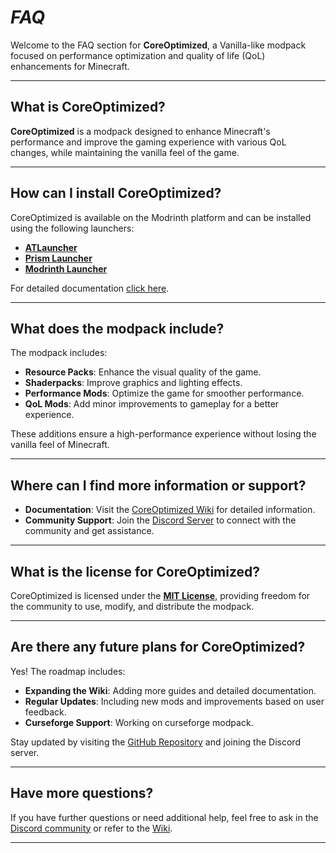 # ***FAQ***

Welcome to the FAQ section for **CoreOptimized**, a Vanilla-like modpack focused on performance optimization and quality of life (QoL) enhancements for Minecraft.

---

## What is CoreOptimized?

**CoreOptimized** is a modpack designed to enhance Minecraft's performance and improve the gaming experience with various QoL changes, while maintaining the vanilla feel of the game.

---

## How can I install CoreOptimized?

CoreOptimized is available on the Modrinth platform and can be installed using the following launchers:

- **[ATLauncher](https://atlauncher.com)**
- **[Prism Launcher](https://prismlauncher.org)**
- **[Modrinth Launcher](https://modrinth.com)**

For detailed documentation [click here](installation.md).

---

## What does the modpack include?

The modpack includes:

- **Resource Packs**: Enhance the visual quality of the game.
- **Shaderpacks**: Improve graphics and lighting effects.
- **Performance Mods**: Optimize the game for smoother performance.
- **QoL Mods**: Add minor improvements to gameplay for a better experience.

These additions ensure a high-performance experience without losing the vanilla feel of Minecraft.

---

## Where can I find more information or support?

- **Documentation**: Visit the [CoreOptimized Wiki](https://coreoptimized.readthedocs.io) for detailed information.
- **Community Support**: Join the [Discord Server](https://discord.gg/qWc7c6tZPP) to connect with the community and get assistance.

---

## What is the license for CoreOptimized?

CoreOptimized is licensed under the **[MIT License](https://github.com/asabhi6776/CoreOptimized/blob/master/LICENSE)**, providing freedom for the community to use, modify, and distribute the modpack.

---

## Are there any future plans for CoreOptimized?

Yes! The roadmap includes:

- **Expanding the Wiki**: Adding more guides and detailed documentation.
- **Regular Updates**: Including new mods and improvements based on user feedback.
- **Curseforge Support**: Working on curseforge modpack.

Stay updated by visiting the [GitHub Repository](https://github.com/asabhi6776/CoreOptimized) and joining the Discord server.

---

## Have more questions?

If you have further questions or need additional help, feel free to ask in the [Discord community](https://discord.gg/qWc7c6tZPP) or refer to the [Wiki](https://coreoptimized.readthedocs.io).

---
